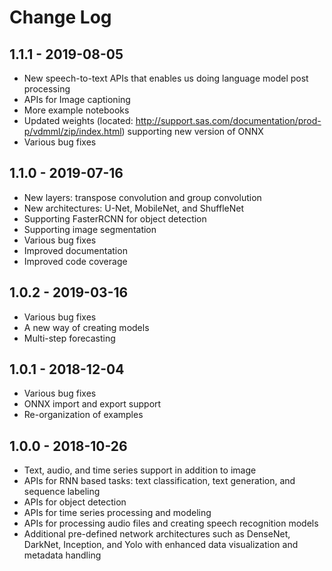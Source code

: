 # Change Log

## 1.1.1 - 2019-08-05
- New speech-to-text APIs that enables us doing language model post processing
- APIs for Image captioning
- More example notebooks
- Updated weights (located: http://support.sas.com/documentation/prod-p/vdmml/zip/index.html) 
supporting new version of ONNX
- Various bug fixes

## 1.1.0 - 2019-07-16
- New layers: transpose convolution and group convolution
- New architectures: U-Net, MobileNet, and ShuffleNet
- Supporting FasterRCNN for object detection
- Supporting image segmentation
- Various bug fixes
- Improved documentation
- Improved code coverage

## 1.0.2 - 2019-03-16
- Various bug fixes
- A new way of creating models
- Multi-step forecasting

## 1.0.1 - 2018-12-04
- Various bug fixes
- ONNX import and export support
- Re-organization of examples

## 1.0.0 - 2018-10-26
- Text, audio, and time series support in addition to image
- APIs for RNN based tasks: text classification, text generation, and sequence labeling 
- APIs for object detection
- APIs for time series processing and modeling
- APIs for processing audio files and creating speech recognition models
- Additional pre-defined network architectures such as DenseNet, DarkNet, Inception, 
and Yolo with enhanced data visualization and metadata handling
